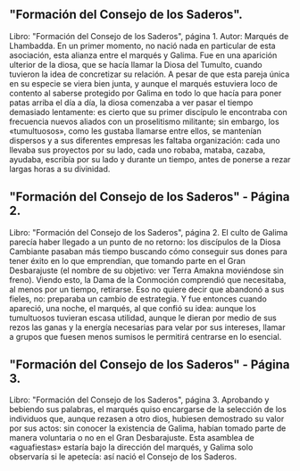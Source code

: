 ## "Formación del Consejo de los Saderos".
Libro: "Formación del Consejo de los Saderos", página 1.
Autor: Marqués de Lhambadda.
En un primer momento, no nació nada en particular de esta asociación, esta alianza entre el marqués y Galima. Fue en una aparición ulterior de la diosa, que se hacía llamar la Diosa del Tumulto, cuando tuvieron la idea de concretizar su relación. A pesar de que esta pareja única en su especie se viera bien junta, y aunque el marqués estuviera loco de contento al saberse protegido por Galima en todo lo que hacía para poner patas arriba el día a día, la diosa comenzaba a ver pasar el tiempo demasiado lentamente: es cierto que su primer discípulo le encontraba con frecuencia nuevos aliados con un proselitismo militante; sin embargo, los «tumultuosos», como les gustaba llamarse entre ellos, se mantenían dispersos y a sus diferentes empresas les faltaba organización: cada uno llevaba sus proyectos por su lado, cada uno robaba, mataba, cazaba, ayudaba, escribía por su lado y durante un tiempo, antes de ponerse a rezar largas horas a su divinidad.

## "Formación del Consejo de los Saderos" - Página 2.
Libro: "Formación del Consejo de los Saderos", página 2.
El culto de Galima parecía haber llegado a un punto de no retorno: los discípulos de la Diosa Cambiante pasaban más tiempo buscando cómo conseguir sus dones para tener éxito en lo que emprendían, que tomando parte en el Gran Desbarajuste (el nombre de su objetivo: ver Terra Amakna moviéndose sin freno). Viendo esto, la Dama de la Conmoción comprendió que necesitaba, al menos por un tiempo, retirarse. Eso no quiere decir que abandonó a sus fieles, no: preparaba un cambio de estrategia. Y fue entonces cuando apareció, una noche, el marqués, al que confió su idea: aunque los tumultuosos tuvieran escasa utilidad, aunque le dieran por medio de sus rezos las ganas y la energía necesarias para velar por sus intereses, llamar a grupos que fuesen menos sumisos le permitirá centrarse en lo esencial.

## "Formación del Consejo de los Saderos" - Página 3.
Libro: "Formación del Consejo de los Saderos", página 3.
Aprobando y bebiendo sus palabras, el marqués quiso encargarse de la selección de los individuos que, aunque rezasen a otro dios, hubiesen demostrado su valor por sus actos: sin conocer la existencia de Galima, habían tomado parte de manera voluntaria o no en el Gran Desbarajuste. Esta asamblea de «aguafiestas» estaría bajo la dirección del marqués, y Galima solo observaría si le apetecía: así nació el Consejo de los Saderos.
